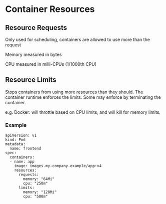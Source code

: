 # Container Resources

## Resource Requests

Only used for scheduling, containers are allowed to use more than the request

Memory measured in bytes

CPU measured in milli-CPUs (1/1000th CPU)

## Resource Limits

Stops containers from using more resources than they should. The container runtime enforces the limits. Some may enforce by terminating the container.

e.g. Docker: will throttle based on CPU limits, and will kill for memory limits.



### Example

```
apiVersion: v1
kind: Pod
metadata:
  name: frontend
spec:
  containers:
  - name: app
    image: images.my-company.example/app:v4
    resources:
      requests:
        memory: "64Mi"
        cpu: "250m"
      limits:
        memory: "128Mi"
        cpu: "500m"
```

